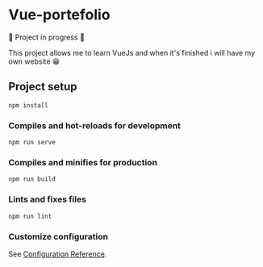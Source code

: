 # Vue-portefolio

🚧 Project in progress 🚧

This project allows me to learn VueJs and when it's finished i will have my own website 😁

## Project setup
```
npm install
```

### Compiles and hot-reloads for development
```
npm run serve
```

### Compiles and minifies for production
```
npm run build
```

### Lints and fixes files
```
npm run lint
```

### Customize configuration
See [Configuration Reference](https://cli.vuejs.org/config/).
